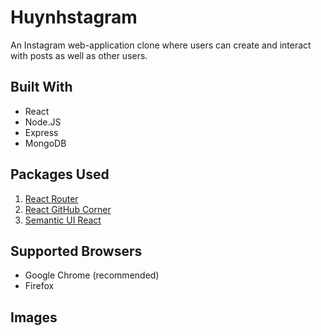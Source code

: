 # Huynhstagram
An Instagram web-application clone where users can create and interact with posts as well as other users.

## Built With
* React
* Node.JS
* Express
* MongoDB

## Packages Used
1. [React Router](https://www.npmjs.com/package/react-router)
2. [React GitHub Corner](https://www.npmjs.com/package/react-github-corner)
3. [Semantic UI React](https://react.semantic-ui.com/)

## Supported Browsers
* Google Chrome (recommended)
* Firefox

## Images
